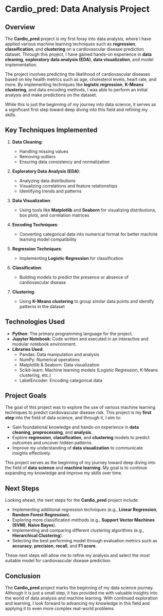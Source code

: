 # Cardio_pred: Data Analysis Project

## Overview
The **Cardio_pred** project is my first foray into data analysis, where I have applied various machine learning techniques such as **regression**, **classification**, and **clustering** on a cardiovascular disease prediction dataset. Through this project, I have gained hands-on experience in **data cleaning**, **exploratory data analysis (EDA)**, **data visualization**, and model implementation.

The project involves predicting the likelihood of cardiovascular diseases based on key health metrics such as age, cholesterol levels, heart rate, and more. By implementing techniques like **logistic regression**, **K-Means clustering**, and data encoding methods, I was able to perform an initial analysis and make predictions on the dataset.

While this is just the beginning of my journey into data science, it serves as a significant first step toward deep diving into this field and refining my skills.

## Key Techniques Implemented
1. **Data Cleaning**: 
   - Handling missing values
   - Removing outliers
   - Ensuring data consistency and normalization

2. **Exploratory Data Analysis (EDA)**: 
   - Analyzing data distributions
   - Visualizing correlations and feature relationships
   - Identifying trends and patterns

3. **Data Visualization**: 
   - Using tools like **Matplotlib** and **Seaborn** for visualizing distributions, box plots, and correlation matrices

4. **Encoding Techniques**:
   - Converting categorical data into numerical format for better machine learning model compatibility

5. **Regression Techniques**: 
   - Implementing **Logistic Regression** for classification

6. **Classification**: 
   - Building models to predict the presence or absence of cardiovascular disease

7. **Clustering**: 
   - Using **K-Means clustering** to group similar data points and identify patterns in the dataset

## Technologies Used
- **Python**: The primary programming language for the project.
- **Jupyter Notebook**: Code written and executed in an interactive and modular notebook environment.
- **Libraries Used**:
  - Pandas: Data manipulation and analysis
  - NumPy: Numerical operations
  - Matplotlib & Seaborn: Data visualization
  - Scikit-learn: Machine learning models (Logistic Regression, K-Means clustering, etc.)
  - LabelEncoder: Encoding categorical data

## Project Goals
The goal of this project was to explore the use of various machine learning techniques to predict cardiovascular disease risk. This project is my **first step** into the field of data science, and through it, I aim to:
- Gain foundational knowledge and hands-on experience in **data cleaning**, **preprocessing**, and **analysis**.
- Explore **regression**, **classification**, and **clustering** models to predict outcomes and uncover hidden patterns.
- Improve my understanding of **data visualization** to communicate insights effectively.
  
This project serves as the beginning of my journey toward deep diving into the field of **data science** and **machine learning**. My goal is to continue expanding my knowledge and improve my skills over time.

## Next Steps
Looking ahead, the next steps for the **Cardio_pred** project include:
- Implementing additional regression techniques (e.g., **Linear Regression**, **Random Forest Regression**).
- Exploring more classification methods (e.g., **Support Vector Machines (SVM)**, **Naive Bayes**).
- Implementing and comparing different clustering algorithms (e.g., **Hierarchical Clustering**).
- Selecting the best performing model through evaluation metrics such as **accuracy**, **precision**, **recall**, and **F1 score**.

These next steps will allow me to refine my analysis and select the most suitable model for cardiovascular disease prediction.

## Conclusion
The **Cardio_pred** project marks the beginning of my data science journey. Although it is just a small step, it has provided me with valuable insights into the world of data analysis and machine learning. With continued exploration and learning, I look forward to advancing my knowledge in this field and applying it to even more complex real-world problems.
